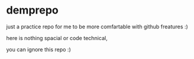 # demprepo
just a practice repo for me to be more comfartable 
with github freatures :)

here is nothing spacial or code technical,

you can ignore this repo :)
